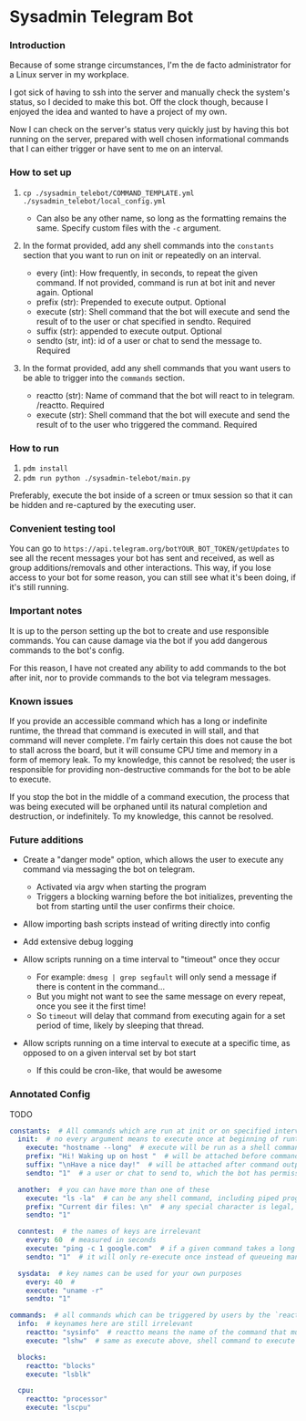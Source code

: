 # Sysadmin Telegram Bot

### Introduction
Because of some strange circumstances, I'm the de facto administrator for a Linux server in my workplace.

I got sick of having to ssh into the server and manually check the system's status, so I decided to make this bot. Off the clock though, because I enjoyed the idea and wanted to have a project of my own.

Now I can check on the server's status very quickly just by having this bot running on the server, prepared with well chosen informational commands that I can either trigger or have sent to me on an interval.


### How to set up
1. `cp ./sysadmin_telebot/COMMAND_TEMPLATE.yml ./sysadmin_telebot/local_config.yml`
    - Can also be any other name, so long as the formatting remains the same. Specify custom files with the `-c` argument.

2. In the format provided, add any shell commands into the `constants` section that you want to run on init or repeatedly on an interval.
    - every (int): How frequently, in seconds, to repeat the given command. If not provided, command is run at bot init and never again. Optional
    - prefix (str): Prepended to execute output. Optional
    - execute (str): Shell command that the bot will execute and send the result of to the user or chat specified in sendto. Required
    - suffix (str): appended to execute output. Optional
    - sendto (str, int): id of a user or chat to send the message to. Required

3. In the format provided, add any shell commands that you want users to be able to trigger into the `commands` section.
    - reactto (str): Name of command that the bot will react to in telegram. /reactto. Required
    - execute (str): Shell command that the bot will execute and send the result of to the user who triggered the command. Required

### How to run
1. `pdm install`
2. `pdm run python ./sysadmin-telebot/main.py`

Preferably, execute the bot inside of a screen or tmux session so that it can be hidden and re-captured by the executing user.

### Convenient testing tool
You can go to `https://api.telegram.org/botYOUR_BOT_TOKEN/getUpdates` to see all the recent messages your bot has sent and received, as well as group additions/removals and other interactions. This way,
if you lose access to your bot for some reason, you can still see what it's been doing, if it's still running.


### Important notes
It is up to the person setting up the bot to create and use responsible commands. You can cause damage via the bot if you add dangerous commands to the bot's config.

For this reason, I have not created any ability to add commands to the bot after init, nor to provide commands to the bot via telegram messages.


### Known issues
If you provide an accessible command which has a long or indefinite runtime, the thread that command is executed in will stall, and that command will never complete. I'm fairly certain this does not cause the bot to stall across the board, but it will consume CPU time and memory in a form of memory leak. To my knowledge, this cannot be resolved; the user is responsible for providing non-destructive commands for the bot to be able to execute.

If you stop the bot in the middle of a command execution, the process that was being executed will be orphaned until its natural completion and destruction, or indefinitely. To my knowledge, this cannot be resolved.

### Future additions
* Create a "danger mode" option, which allows the user to execute any command via messaging the bot on telegram.
    - Activated via argv when starting the program
    - Triggers a blocking warning before the bot initializes, preventing the bot from starting until the user confirms their choice.

* Allow importing bash scripts instead of writing directly into config

* Add extensive debug logging

* Allow scripts running on a time interval to "timeout" once they occur
    - For example: `dmesg | grep segfault` will only send a message if there is content in the command...
    - But you might not want to see the same message on every repeat, once you see it the first time!
    - So `timeout` will delay that command from executing again for a set period of time, likely by sleeping that thread.

* Allow scripts running on a time interval to execute at a specific time, as opposed
  to on a given interval set by bot start
  - If this could be cron-like, that would be awesome


### Annotated Config
TODO

```yml
constants:  # All commands which are run at init or on specified intervals, without user input, REQUIRED KEY
  init:  # no every argument means to execute once at beginning of runtime
    execute: "hostname --long"  # execute will be run as a shell command, and the output returned
    prefix: "Hi! Waking up on host "  # will be attached before command output
    suffix: "\nHave a nice day!"  # will be attached after command output
    sendto: "1"  # a user or chat to send to, which the bot has permissions for

  another:  # you can have more than one of these
    execute: "ls -la"  # can be any shell command, including piped programs.
    prefix: "Current dir files: \n"  # any special character is legal, probably?
    sendto: "1"

  conntest:  # the names of keys are irrelevant
    every: 60  # measured in seconds
    execute: "ping -c 1 google.com"  # if a given command takes a long time, outside the interval,
    sendto: "1"  # it will only re-execute once instead of queueing many executions

  sysdata:  # key names can be used for your own purposes
    every: 40  #
    execute: "uname -r"
    sendto: "1"

commands:  # all commands which can be triggered by users by the `reactto` command name, REQUIRED KEY
  info:  # keynames here are still irrelevant
    reactto: "sysinfo"  # reactto means the name of the command that must be executed to get the result
    execute: "lshw"  # same as execute above, shell command to execute

  blocks:
    reactto: "blocks"
    execute: "lsblk"

  cpu:
    reactto: "processor"
    execute: "lscpu"
```
